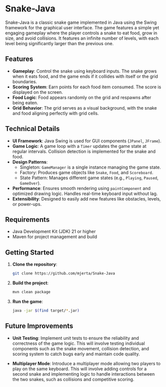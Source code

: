 # Snake-Java

Snake-Java is a classic snake game implemented in Java using the Swing framework for the graphical user interface. The game features a simple yet engaging gameplay where the player controls a snake to eat food, grow in size, and avoid collisions.
It features an infinite number of levels, with each level being significantly larger than the previous one.

## Features

- **Gameplay**: Control the snake using keyboard inputs. The snake grows when it eats food, and the game ends if it collides with itself or the grid boundaries.
- **Scoring System**: Earn points for each food item consumed. The score is displayed on the screen.
- **Food Logic**: Food appears randomly on the grid and respawns after being eaten.
- **Grid Behavior**: The grid serves as a visual background, with the snake and food aligning perfectly with grid cells.

## Technical Details

- **UI Framework**: Java Swing is used for GUI components (`JPanel`, `JFrame`).
- **Game Logic**: A game loop with a `Timer` updates the game state at regular intervals. Collision detection is implemented for the snake and food.
- **Design Patterns**:
  - Singleton: `GameManager` is a single instance managing the game state.
  - Factory: Produces game objects like `Snake`, `Food`, and `Scoreboard`.
  - State Pattern: Manages different game states (e.g., `Playing`, `Paused`, `GameOver`).
- **Performance**: Ensures smooth rendering using `paintComponent` and optimized drawing logic. Handles real-time keyboard input without lag.
- **Extensibility**: Designed to easily add new features like obstacles, levels, or power-ups.

## Requirements

- Java Development Kit (JDK) 21 or higher
- Maven for project management and build

## Getting Started

1. **Clone the repository**:

   ```bash
   git clone https://github.com/mjerta/Snake-Java

   ```

2. **Build the project**:

   ```bash
   mvn clean package
   ```

3. **Run the game**:
   ```bash
   java -jar $(find target/*.jar)


   ```

## Future Improvements

- **Unit Testing**: Implement unit tests to ensure the reliability and correctness of the game logic. This will involve testing individual components such as the snake movement, collision detection, and scoring system to catch bugs early and maintain code quality.

- **Multiplayer Mode**: Introduce a multiplayer mode allowing two players to play on the same keyboard. This will involve adding controls for a second snake and implementing logic to handle interactions between the two snakes, such as collisions and competitive scoring.
